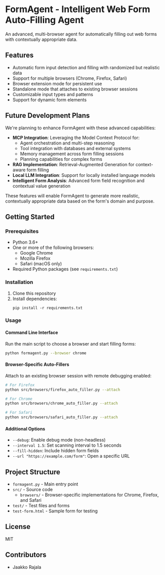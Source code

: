 # FormAgent - Intelligent Web Form Auto-Filling Agent

An advanced, multi-browser agent for automatically filling out web forms with contextually appropriate data.

## Features

- Automatic form input detection and filling with randomized but realistic data
- Support for multiple browsers (Chrome, Firefox, Safari)
- Browser extension mode for persistent use
- Standalone mode that attaches to existing browser sessions
- Customizable input types and patterns
- Support for dynamic form elements

## Future Development Plans

We're planning to enhance FormAgent with these advanced capabilities:

- **MCP Integration**: Leveraging the Model Context Protocol for:
  - Agent orchestration and multi-step reasoning
  - Tool integration with databases and external systems
  - Memory management across form filling sessions
  - Planning capabilities for complex forms
- **RAG Implementation**: Retrieval-Augmented Generation for context-aware form filling
- **Local LLM Integration**: Support for locally installed language models
- **Intelligent Form Analysis**: Advanced form field recognition and contextual value generation

These features will enable FormAgent to generate more realistic, contextually appropriate data based on the form's domain and purpose.

## Getting Started

### Prerequisites

- Python 3.6+
- One or more of the following browsers:
  - Google Chrome
  - Mozilla Firefox
  - Safari (macOS only)
- Required Python packages (see `requirements.txt`)

### Installation

1. Clone this repository
2. Install dependencies:
   ```
   pip install -r requirements.txt
   ```

### Usage

#### Command Line Interface

Run the main script to choose a browser and start filling forms:

```bash
python formagent.py --browser chrome
```

#### Browser-Specific Auto-Fillers

Attach to an existing browser session with remote debugging enabled:

```bash
# For Firefox
python src/browsers/firefox_auto_filler.py --attach

# For Chrome
python src/browsers/chrome_auto_filler.py --attach

# For Safari
python src/browsers/safari_auto_filler.py --attach
```

#### Additional Options

- `--debug`: Enable debug mode (non-headless)
- `--interval 1.5`: Set scanning interval to 1.5 seconds
- `--fill-hidden`: Include hidden form fields
- `--url "https://example.com/form"`: Open a specific URL

## Project Structure

- `formagent.py` - Main entry point
- `src/` - Source code
  - `browsers/` - Browser-specific implementations for Chrome, Firefox, and Safari
- `test/` - Test files and forms
- `test-form.html` - Sample form for testing

## License

MIT

## Contributors

- Jaakko Rajala